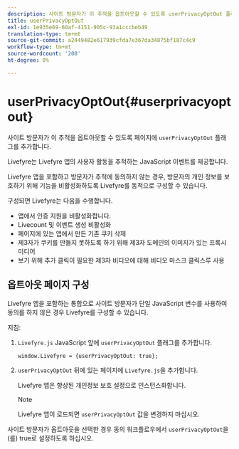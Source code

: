 ```yaml
---
description: 사이트 방문자가 이 추적을 옵트아웃할 수 있도록 userPrivacyOptOut 플래그를 페이지에 추가합니다.
title: userPrivacyOptOut
exl-id: 1e935e69-60af-4151-905c-93a1cccbeb49
translation-type: tm+mt
source-git-commit: a2449482e617939cfda7e367da34875bf187c4c9
workflow-type: tm+mt
source-wordcount: '208'
ht-degree: 0%

---
```


# userPrivacyOptOut{#userprivacyoptout}

사이트 방문자가 이 추적을 옵트아웃할 수 있도록 페이지에 `userPrivacyOptOut` 플래그를 추가합니다.

Livefyre는 Livefyre 앱의 사용자 활동을 추적하는 JavaScript 이벤트를 제공합니다.

Livefyre 앱을 포함하고 방문자가 추적에 동의하지 않는 경우, 방문자의 개인 정보를 보호하기 위해 기능을 비활성화하도록 Livefyre를 동적으로 구성할 수 있습니다.

구성되면 Livefyre는 다음을 수행합니다.

* 앱에서 인증 지원을 비활성화합니다.
* Livecount 및 이벤트 생성 비활성화
* 페이지에 있는 앱에서 만든 기존 쿠키 삭제
* 제3자가 쿠키를 만들지 못하도록 하기 위해 제3자 도메인의 이미지가 있는 프록시 미디어
* 보기 위해 추가 클릭이 필요한 제3자 비디오에 대해 비디오 마스크 클릭스루 사용

## 옵트아웃 페이지 구성

Livefyre 앱을 포함하는 통합으로 사이트 방문자가 단일 JavaScript 변수를 사용하여 동의를 하지 않은 경우 Livefyre를 구성할 수 있습니다.

지침:

1. `Livefyre.js` JavaScript 앞에 `userPrivacyOptOut` 플래그를 추가합니다.

   ```
   window.Livefyre = {userPrivacyOptOut: true};
   ```

1. `userPrivacyOptOut` 뒤에 있는 페이지에 `Livefyre.js`을 추가합니다.

   Livefyre 앱은 향상된 개인정보 보호 설정으로 인스턴스화합니다.

   >[!NOTE]
   >
   >Livefyre 앱이 로드되면 `userPrivacyOptOut` 값을 변경하지 마십시오.

사이트 방문자가 옵트아웃을 선택한 경우 동의 워크플로우에서 `userPrivacyOptOut`을(를) true로 설정하도록 하십시오.
